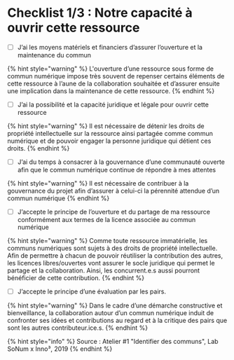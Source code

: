 # Checklist 1/3 : Notre capacité à ouvrir cette ressource

* [ ] J’ai les moyens matériels et financiers d’assurer l’ouverture et la maintenance du commun 

{% hint style="warning" %}
L'ouverture d’une ressource sous forme de commun numérique impose très souvent de repenser certains éléments de cette ressource à l’aune de la collaboration souhaitée et d’assurer ensuite une implication dans la maintenance de cette ressource. 
{% endhint %}

* [ ] J’ai la possibilité et la capacité juridique et légale pour ouvrir cette ressource

{% hint style="warning" %}
Il est nécessaire de détenir les droits de propriété intellectuelle sur la ressource ainsi partagée comme commun numérique et de pouvoir engager la personne juridique qui détient ces droits.
{% endhint %}

* [ ] J’ai du temps à consacrer à la gouvernance d’une communauté ouverte afin que le commun numérique continue de répondre à mes attentes 

{% hint style="warning" %}
Il est nécessaire de contribuer à la gouvernance du projet afin d’assurer à celui-ci la pérennité attendue d’un commun numérique
{% endhint %}

* [ ] J’accepte le principe de l’ouverture et du partage de ma ressource conformément aux termes de la licence associée au commun numérique 

{% hint style="warning" %}
Comme toute ressource immatérielle, les communs numériques sont sujets à des droits de propriété intellectuelle. Afin de permettre à chacun de pouvoir réutiliser la contribution des autres, les licences libres/ouvertes vont assurer le socle juridique qui permet le partage et la collaboration. Ainsi, les concurrent.e.s aussi pourront bénéficier de cette contribution.
{% endhint %}

* [ ] J’accepte le principe d’une évaluation par les pairs. 

{% hint style="warning" %}
Dans le cadre d’une démarche constructive et bienveillance, la collaboration autour d’un commun numérique induit de confronter ses idées et contributions au regard et à la critique des pairs que sont les autres contributeur.ice.s.
{% endhint %}

 



{% hint style="info" %}
Source : Atelier \#1 "Identifier des communs", Lab SoNum x Inno³, 2019
{% endhint %}

